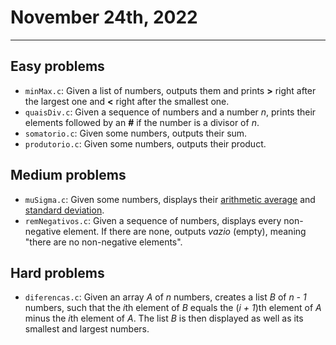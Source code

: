 # November 24th, 2022

---

## Easy problems

- `minMax.c`: Given a list of numbers, outputs them and prints **>** right after the largest one and **<** right after the smallest one.
- `quaisDiv.c`: Given a sequence of numbers and a number _n_, prints their elements followed by an **#** if the number is a divisor of _n_.
- `somatorio.c`: Given some numbers, outputs their sum.
- `produtorio.c`: Given some numbers, outputs their product.

## Medium problems

- `muSigma.c`: Given some numbers, displays their [arithmetic average](https://en.wikipedia.org/wiki/Arithmetic_mean) and [standard deviation](https://en.wikipedia.org/wiki/Standard_deviation).
- `remNegativos.c`: Given a sequence of numbers, displays every non-negative element. If there are none, outputs _vazio_ (empty), meaning "there are no non-negative elements".

## Hard problems

- `diferencas.c`: Given an array _A_ of _n_ numbers, creates a list _B_ of _n - 1_ numbers, such that the *i*th element of _B_ equals the (*i + 1*)th element of _A_ minus the *i*th element of _A_. The list _B_ is then displayed as well as its smallest and largest numbers.
